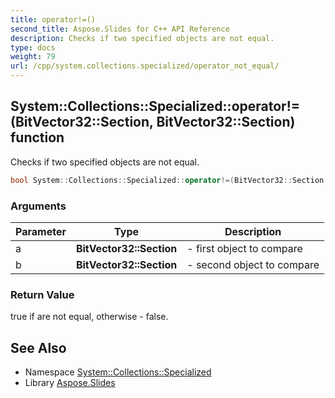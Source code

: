 ```yaml
---
title: operator!=()
second_title: Aspose.Slides for C++ API Reference
description: Checks if two specified objects are not equal.
type: docs
weight: 79
url: /cpp/system.collections.specialized/operator_not_equal/
---
```

## System::Collections::Specialized::operator!=(BitVector32::Section, BitVector32::Section) function


Checks if two specified objects are not equal.

```cpp
bool System::Collections::Specialized::operator!=(BitVector32::Section a, BitVector32::Section b)
```


### Arguments

| Parameter | Type | Description |
| --- | --- | --- |
| a | **BitVector32::Section** | - first object to compare |
| b | **BitVector32::Section** | - second object to compare |

### Return Value

true if are not equal, otherwise - false.

## See Also

* Namespace [System::Collections::Specialized](./)
* Library [Aspose.Slides](../)